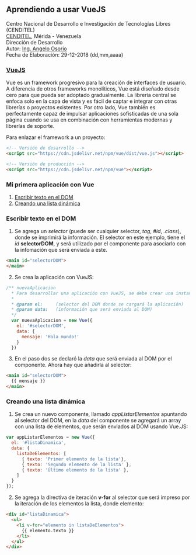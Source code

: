 ## Aprendiendo a usar VueJS
Centro Nacional de Desarrollo e Investigación de Tecnologías Libres (CENDITEL) <br>
[CENDITEL](https://www.cenditel.gob.ve/), Mérida - Venezuela<br>
Dirección de Desarrollo<br>
Autor: [Ing. Angelo Osorio](https://twitter.com/Engel_PAIN)<br>
Fecha de Elaboración: 29-12-2018 (dd,mm,aaaa)

### [VueJS](https://vuejs.org/)
Vue es un framework progresivo para la creación de interfaces de usuario. A diferencia de otros frameworks monolíticos, Vue está diseñado desde cero para que pueda ser adoptado gradualmente. La librería central se enfoca solo en la capa de vista y es fácil de captar e integrar con otras librerías o proyectos existentes. Por otro lado, Vue también es perfectamente capaz de impulsar aplicaciones sofisticadas de una sola página cuando se usa en combinación con herramientas modernas y librerías de soporte.

Para enlazar el framework a un proyecto:

```html
<!-- Versión de desarrollo -->
<script src="https://cdn.jsdelivr.net/npm/vue/dist/vue.js"></script>

<!-- Versión de producción -->
<script src="https://cdn.jsdelivr.net/npm/vue"></script>
```

### Mi primera aplicación con Vue
1. [Escribir texto en el DOM](#escribir-texto-en-el-dom)
2. [Creando una lista dinámica](#creando-una-lista-dinamica)


### Escribir texto en el DOM
1. Se agrega un *selector* (puede ser cualquier selector, *tag*, *#id*, *.class*), donde se imprimirá la información.
El selector en este ejemplo, tiene el *id* __selectorDOM__, y será utilizado por el componente para asociarlo con la infomación que será enviada a este.
```html
<main id="selectorDOM">
</main>
```


2. Se crea la aplicación con VueJS:
```javascript
/** nuevaAplicacion
  * Para desarrollar una aplicación con VueJS, se debe crear una instancia del objeto Vue.
  *
  * @param el:     (selector del DOM donde se cargará la aplicación)
  * @param data:   (información que será enviada al DOM)
  */
  var nuevaAplicacion = new Vue({
    el: '#selectorDOM',
    data: {
      mensaje: 'Hola mundo!'
    }
  })
```


3. En el paso dos se declaró la *data* que será enviada al DOM por el componente. Ahora hay que añadirla al selector:
```html
<main id="selectorDOM">
  {{ mensaje }}
</main>
```


### Creando una lista dinámica
1. Se crea un nuevo componente, llamado *appListarElementos* apuntando al selector del DOM, en la *data* del componente se agregará un array con una lista de elementos, que serán enviados al DOM usando Vue.JS:
```javascript
var appListarElementos = new Vue({
  el: '#listaDinamica',
  data: {
    listaDeElementos: [
      { texto: 'Primer elemento de la lista'},
      { texto: 'Segundo elemento de la lista' },
      { texto: 'Último elemento de la lista' },
    ]
  }
});
```

2. Se agrega la directiva de iteración **v-for** al selector que será impreso por la iteración de los elementos la lista, donde elemento:

```html
<div id="listaDinamica">
  <ul>
    <li v-for="elemento in listaDeElementos">
      {{ elemento.texto }} 
    </li>
  </ul>
</div>
```